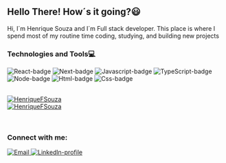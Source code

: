 <h2><Strong> Hello There! How´s it going?😃</strong></h2> 

<p>Hi, I´m Henrique Souza and I´m Full stack developer.
This place is where I spend most of my routine time coding, studying, and building new projects</p>

<h3>Technologies and Tools💻</h3>
<div>
 <img src="https://img.shields.io/badge/React-20232A?style=for-the-badge&logo=react&logoColor=61DAFB" alt="React-badge">
 <img src="https://img.shields.io/badge/Next-black?style=for-the-badge&logo=next.js&logoColor=white" alt="Next-badge">
 <img src="https://img.shields.io/badge/JavaScript-F7DF1E?style=for-the-badge&logo=javascript&logoColor=black" alt="Javascript-badge">
<img src="https://img.shields.io/badge/TypeScript-007ACC?style=for-the-badge&logo=typescript&logoColor=white" alt="TypeScript-badge">
<img src="https://img.shields.io/badge/Node.js-43853D?style=for-the-badge&logo=node.js&logoColor=black" alt="Node-badge">
 <img src="https://img.shields.io/badge/HTML5-E34F26?style=for-the-badge&logo=html5&logoColor=white" alt="Html-badge">
 <img src="https://img.shields.io/badge/CSS3-1572B6?style=for-the-badge&logo=css3&logoColor=white" alt="Css-badge">

</div>
<br />

[![HenriqueFSouza](https://github-readme-stats.vercel.app/api/top-langs/?username=HenriqueFSouza&hide=html&layout=compact&theme=dark)](https://github.com/HenriqueFSouza/) 
<br />
[![HenriqueFSouza](https://github-readme-stats.vercel.app/api?username=HenriqueFSouza&theme=dark&show_icons=true)](https://github.com/HenriqueFSouza/)

<br />

<h3> Connect with me:</h3>

<div>
 <a href="mailto:henriquesouza432@outlook.com"> <img src="https://img.shields.io/badge/Microsoft_Outlook-0078D4?style=for-the-badge&logo=microsoft-outlook&logoColor=white" alt="Email"> </a> 
<a href='https://www.linkedin.com/in/henrique-souza-794500226/' target="_blank" /> <img src="https://img.shields.io/badge/LinkedIn-0077B5?style=for-the-badge&logo=linkedin&logoColor=white" alt="Linkedln-profile"> </a> 
</div>
